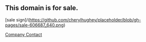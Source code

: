 ## This domain is for sale.
[sale sign]/(https://github.com/cherylhughey/placeholder/blob/gh-pages/sale-606687_640.png)


[Company Contact](https://www.cherylhughey.com) 


